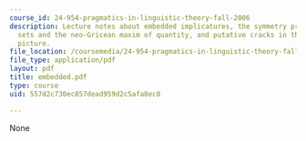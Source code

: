 ```yaml
---
course_id: 24-954-pragmatics-in-linguistic-theory-fall-2006
description: Lecture notes about embedded implicatures, the symmetry problem, horn
  sets and the neo-Gricean maxim of quantity, and putative cracks in the neo-Gricean
  picture.
file_location: /coursemedia/24-954-pragmatics-in-linguistic-theory-fall-2006/557d2c730ec857dead959d2c5afa0ec8_embedded.pdf
file_type: application/pdf
layout: pdf
title: embedded.pdf
type: course
uid: 557d2c730ec857dead959d2c5afa0ec8

---
```

None